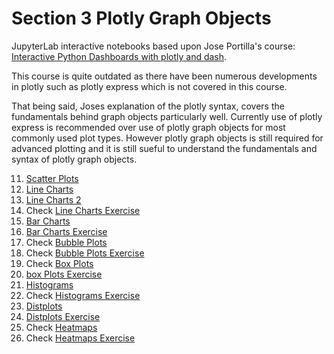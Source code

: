# Section 3 Plotly Graph Objects

JupyterLab interactive notebooks based upon Jose Portilla's course:
[Interactive Python Dashboards with plotly and dash](https://www.udemy.com/course/interactive-python-dashboards-with-plotly-and-dash/).

This course is quite outdated as there have been numerous developments in plotly such as plotly express which is not covered in this course. 

That being said, Joses explanation of the plotly syntax, covers the fundamentals behind graph objects particularly well. Currently use of plotly express is recommended over use of plotly graph objects for most commonly used plot types. However plotly graph objects is still required for advanced plotting and it is still sueful to understand the fundamentals and syntax of plotly graph objects.

11. [Scatter Plots](https://nbviewer.org/github/PhilipYip1988/plotly_udemy/blob/main/lect11_scatter_plots.ipynb)
12. [Line Charts](https://nbviewer.org/github/PhilipYip1988/plotly_udemy/blob/main/lect12_line_charts.ipynb)
13. [Line Charts 2](https://nbviewer.org/github/PhilipYip1988/plotly_udemy/blob/main/lect13_line_charts_2.ipynb)
14. Check [Line Charts Exercise](https://nbviewer.org/github/PhilipYip1988/plotly_udemy/blob/main/lect14_line_charts_exercise.ipynb)
16. [Bar Charts](https://nbviewer.org/github/PhilipYip1988/plotly_udemy/blob/main/lect16_bar_charts.ipynb)
17. [Bar Charts Exercise](https://nbviewer.org/github/PhilipYip1988/plotly_udemy/blob/main/lect17_bar_charts_exercise.ipynb)
18. Check [Bubble Plots](https://nbviewer.org/github/PhilipYip1988/plotly_udemy/blob/main/lect18_bubble_plots.ipynb)
20. Check [Bubble Plots Exercise](https://nbviewer.org/github/PhilipYip1988/plotly_udemy/blob/main/lect20_bubble_plots_exercise.ipynb)
22. Check [Box Plots](https://github.com/PhilipYip1988/plotly_udemy/blob/main/lect22_box_plots.ipynb)
23. [box Plots Exercise](https://nbviewer.org/github/PhilipYip1988/plotly_udemy/blob/main/lect23_box_plots_exercise.ipynb)
25. [Histograms](https://nbviewer.org/github/PhilipYip1988/plotly_udemy/blob/main/lect25_histograms.ipynb)
26. Check [Histograms Exercise](https://nbviewer.org/github/PhilipYip1988/plotly_udemy/blob/main/lect26_histograms_exercise.ipynb)
28. [Distplots](https://nbviewer.org/github/PhilipYip1988/plotly_udemy/blob/main/lect28_distplots.ipynb)
29. [Distplots Exercise](https://nbviewer.org/github/PhilipYip1988/plotly_udemy/blob/main/lect29_distplots_exercise.ipynb)
31. Check [Heatmaps](https://nbviewer.org/github/PhilipYip1988/plotly_udemy/blob/main/lect31_heatmaps.ipynb)
32. Check [Heatmaps Exercise](https://nbviewer.org/github/PhilipYip1988/plotly_udemy/blob/main/lect32_heatmaps_exercise.ipynb)

